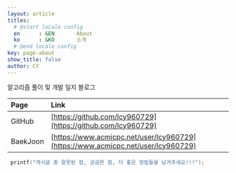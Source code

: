 ```yaml
---
layout: article
titles:
  # @start locale config
  en      : &EN       About
  ko      : &KO       소개
  # @end locale config
key: page-about
show_title: false
author: CY
---
```

<!-- sidebar:
  nav: start-docs -->
<!-- ![TeXt Theme](https://raw.githubusercontent.com/kitian616/jekyll-TeXt-theme/master/screenshots/TeXt-home.jpg) -->

알고리즘 풀이 및 개발 일지 블로그

Page | Link
:----- | :-----
GitHub | [https://github.com/lcy960729](https://github.com/lcy960729)
BaekJoon | [https://www.acmicpc.net/user/lcy960729](https://www.acmicpc.net/user/lcy960729)

```cpp
 printf("게시글 중 잘못된 점, 궁금한 점, 더 좋은 방법들을 남겨주세요!!!");
```